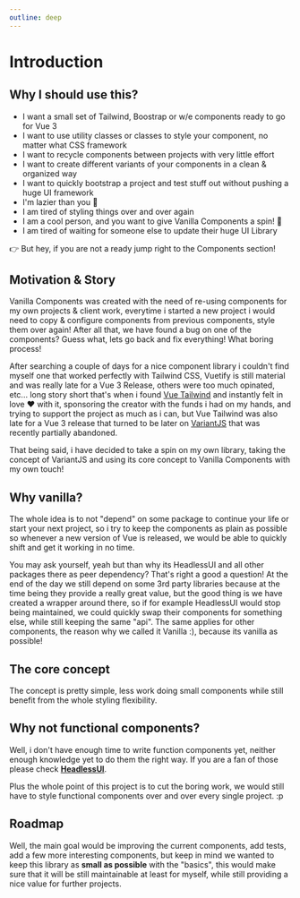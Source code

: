 ```yaml
---
outline: deep
---
```


# Introduction

## Why I should use this?

- I want a small set of Tailwind, Boostrap or w/e components ready to go for Vue 3
- I want to use utility classes or classes to style your component, no matter what CSS framework
- I want to recycle components between projects with very little effort
- I want to create different variants of your components in a clean & organized way
- I want to quickly bootstrap a project and test stuff out without pushing a huge UI framework
- I'm lazier than you 🦥
- I am tired of styling things over and over again
- I am a cool person, and you want to give Vanilla Components a spin! 🥳
- I am tired of waiting for someone else to update their huge UI Library

👉 But hey, if you are not a ready jump right to the Components section!

## Motivation & Story

Vanilla Components was created with the need of re-using components for my own projects & client work, everytime i started a new project i would need  to copy & configure components from previous components, style them over again! After all that, we have found a bug on one of the components? Guess what, lets go back and fix everything! What boring process!

After searching a couple of days for a nice component library i couldn't find myself one that worked perfectly with Tailwind CSS, Vuetify is still material and was really late for a Vue 3 Release, others were too much opinated, etc... long story short that's when i found [Vue Tailwind](https://vue-tailwind.com) and instantly felt in love ❤️ with it, sponsoring the creator with the funds i had on my hands, and trying to support the project as much as i can, but Vue Tailwind was also late for a Vue 3 release that turned to be later on [VariantJS](https://github.com/variantjs/vue) that was recently partially abandoned.

That being said, i have decided to take a spin on my own library, taking the concept of VariantJS and using its core concept to Vanilla Components with my own touch!

## Why vanilla?

The whole idea is to not "depend" on some package to continue your life or start your next project, so i try to keep the components as plain as possible so whenever a new version of Vue is released, we would be able to quickly shift and get it working in no time.

You may ask yourself, yeah but than why its HeadlessUI and all other packages there as peer dependency? That's right a good a question! At the end of the day we still depend on some 3rd party libraries because at the time being they provide a really great value, but the good thing is we have created a wrapper around there, so if for example HeadlessUI would stop being maintained, we could quickly swap their components for something else, while still keeping the same "api". The same applies for other components, the reason why we called it Vanilla :), because its vanilla as possible!

## The core concept

The concept is pretty simple, less work doing small components while still benefit from the whole styling flexibility.

## Why not functional components?

Well, i don't have enough time to write function components yet, neither enough knowledge yet to do them the right way.
If you are a fan of those please check **[HeadlessUI](https://headlessui.com)**.

Plus the whole point of this project is to cut the boring work, we would still have to style functional components over and over every single project. :p

## Roadmap

Well, the main goal would be improving the current components, add tests, add a few more interesting components, but keep in mind we wanted to keep this library as **small as possible** with the "basics", this would make sure that it will be still maintainable at least for myself, while still providing a nice value for further projects.
